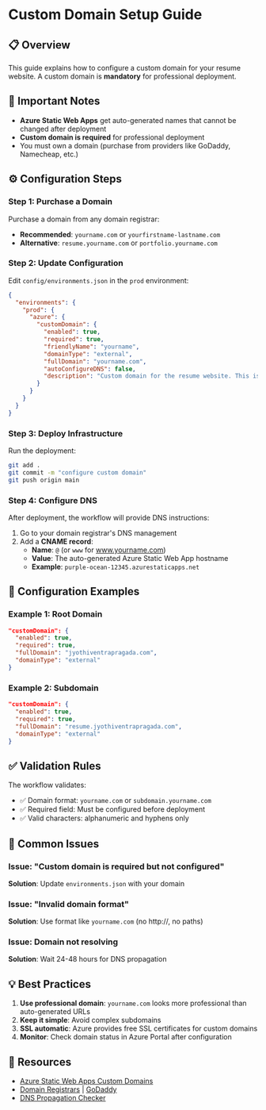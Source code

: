 # Custom Domain Setup Guide

## 📋 **Overview**
This guide explains how to configure a custom domain for your resume website. A custom domain is **mandatory** for professional deployment.

## 🚨 **Important Notes**

- **Azure Static Web Apps** get auto-generated names that cannot be changed after deployment
- **Custom domain is required** for professional deployment  
- You must own a domain (purchase from providers like GoDaddy, Namecheap, etc.)

## ⚙️ **Configuration Steps**

### **Step 1: Purchase a Domain**
Purchase a domain from any domain registrar:
- **Recommended**: `yourname.com` or `yourfirstname-lastname.com`
- **Alternative**: `resume.yourname.com` or `portfolio.yourname.com`

### **Step 2: Update Configuration**
Edit `config/environments.json` in the `prod` environment:

```json
{
  "environments": {
    "prod": {
      "azure": {
        "customDomain": {
          "enabled": true,
          "required": true,
          "friendlyName": "yourname",
          "domainType": "external",
          "fullDomain": "yourname.com",
          "autoConfigureDNS": false,
          "description": "Custom domain for the resume website. This is mandatory for professional deployment."
        }
      }
    }
  }
}
```

### **Step 3: Deploy Infrastructure**
Run the deployment:
```bash
git add .
git commit -m "configure custom domain"
git push origin main
```

### **Step 4: Configure DNS**
After deployment, the workflow will provide DNS instructions:
1. Go to your domain registrar's DNS management
2. Add a **CNAME record**:
   - **Name**: `@` (or `www` for www.yourname.com)
   - **Value**: The auto-generated Azure Static Web App hostname
   - **Example**: `purple-ocean-12345.azurestaticapps.net`

## 🔧 **Configuration Examples**

### **Example 1: Root Domain**
```json
"customDomain": {
  "enabled": true,
  "required": true,
  "fullDomain": "jyothiventrapragada.com",
  "domainType": "external"
}
```

### **Example 2: Subdomain**
```json
"customDomain": {
  "enabled": true,
  "required": true, 
  "fullDomain": "resume.jyothiventrapragada.com",
  "domainType": "external"
}
```

## ✅ **Validation Rules**

The workflow validates:
- ✅ Domain format: `yourname.com` or `subdomain.yourname.com`
- ✅ Required field: Must be configured before deployment
- ✅ Valid characters: alphanumeric and hyphens only

## 🚨 **Common Issues**

### **Issue**: "Custom domain is required but not configured"
**Solution**: Update `environments.json` with your domain

### **Issue**: "Invalid domain format"
**Solution**: Use format like `yourname.com` (no http://, no paths)

### **Issue**: Domain not resolving
**Solution**: Wait 24-48 hours for DNS propagation

## 💡 **Best Practices**

1. **Use professional domain**: `yourname.com` looks more professional than auto-generated URLs
2. **Keep it simple**: Avoid complex subdomains
3. **SSL automatic**: Azure provides free SSL certificates for custom domains
4. **Monitor**: Check domain status in Azure Portal after configuration

## 🔗 **Resources**

- [Azure Static Web Apps Custom Domains](https://docs.microsoft.com/azure/static-web-apps/custom-domain)
- [Domain Registrars](https://www.namecheap.com/) | [GoDaddy](https://www.godaddy.com/)
- [DNS Propagation Checker](https://www.whatsmydns.net/)
